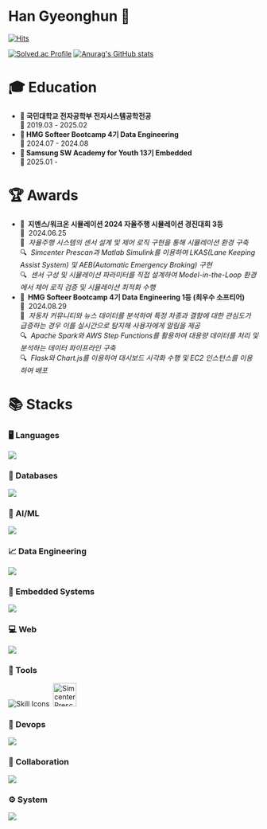 # Han Gyeonghun 👋

[![Hits](https://hits.seeyoufarm.com/api/count/incr/badge.svg?url=https%3A%2F%2Fgithub.com%2Fgyeongpunch&count_bg=%23C5A16F&title_bg=%23555555&icon=&icon_color=%23E7E7E7&title=hits&edge_flat=false)](https://hits.seeyoufarm.com)

[![Solved.ac Profile](http://mazassumnida.wtf/api/v2/generate_badge?boj=qhrehowl06)](https://solved.ac/qhrehowl06/)
[![Anurag's GitHub stats](https://github-readme-stats.vercel.app/api?username=gyeongpunch&theme=darcula)](https://github.com/anuraghazra/github-readme-stats)

<div>
  <!-- 학사 (Education) -->
  <h1>🎓 Education</h1>
  <ul>
    <li>
      <b>📖 국민대학교 전자공학부 전자시스템공학전공</b>  
      <br>📅 2019.03 - 2025.02  
    </li>
    <li>
      <b>📖 HMG Softeer Bootcamp 4기 Data Engineering</b>  
      <br>📅 2024.07 - 2024.08  
    </li>
    <li>
      <b>📖 Samsung SW Academy for Youth 13기 Embedded</b>  
      <br>📅 2025.01 - 
    </li>
  </ul>

  <!-- 수상 경력 (Awards) -->
  <h1>🏆 Awards</h1>
  <ul>
    <li>
      <b>🥉&nbsp;&nbsp;지멘스/워크온 시뮬레이션 2024 자율주행 시뮬레이션 경진대회 3등</b>  
      <br>📅&nbsp;&nbsp;2024.06.25
      <br>📝 &nbsp;<i>자율주행 시스템의 센서 설계 및 제어 로직 구현을 통해 시뮬레이션 환경 구축</i> 
      <br>🔍 &nbsp;<i>Simcenter Prescan과 Matlab Simulink를 이용하여 LKAS(Lane Keeping Assist System) 및 AEB(Automatic Emergency Braking) 구현</i>  
      <br>🔍 &nbsp;<i>센서 구성 및 시뮬레이션 파라미터를 직접 설계하여 Model-in-the-Loop 환경에서 제어 로직 검증 및 시뮬레이션 최적화 수행</i>
    </li>
    <li>
      <b>🥇&nbsp;&nbsp;HMG Softeer Bootcamp 4기 Data Engineering 1등 (최우수 소프티어)</b>  
      <br>📅&nbsp;&nbsp;2024.08.29
      <br>📝 &nbsp;<i>자동차 커뮤니티와 뉴스 데이터를 분석하여 특정 차종과 결함에 대한 관심도가 급증하는 경우 이를 실시간으로 탐지해 사용자에게 알림을 제공</i>
      <br>🔍 &nbsp;<i>Apache Spark와 AWS Step Functions를 활용하여 대용량 데이터를 처리 및 분석하는 데이터 파이프라인 구축</i>
      <br>🔍 &nbsp;<i>Flask와 Chart.js를 이용하여 대시보드 시각화 수행 및 EC2 인스턴스를 이용하여 배포</i>
    </li>
  </ul>

  
  
  <h1>📚 Stacks</h1>

  <!-- 언어 (Languages) -->
  <h3>🖥️ Languages</h3>
  <div>
    <img src="https://go-skill-icons.vercel.app/api/icons?i=c,cpp,python&theme=dark">
  </div>

  <!-- 데이터베이스 (Databases) -->
  <h3>💾 Databases</h3>
  <div>
    <img src="https://go-skill-icons.vercel.app/api/icons?i=mysql,sqlite&theme=dark">
  </div>

  <!-- AI/ML (AI/ML) -->
  <h3>🤖 AI/ML</h3>
  <div>
    <img src="https://go-skill-icons.vercel.app/api/icons?i=tensorflow,opencv&theme=dark">
  </div>
  
  <!-- 빅데이터 (Big Data) -->
  <h3>📈 Data Engineering</h3>
  <div>
    <img src="https://go-skill-icons.vercel.app/api/icons?i=pandas,hadoop,spark,matplotlib&theme=dark">
  </div>

  <!-- 임베디드 시스템 (Embedded Systems) -->
  <h3>🔌 Embedded Systems</h3>
  <div>
    <img src="https://go-skill-icons.vercel.app/api/icons?i=arduino&theme=dark">
  </div>
  
  <!-- 웹 (Web) -->
  <h3>💻 Web</h3>
  <div>
    <img src="https://go-skill-icons.vercel.app/api/icons?i=flask,js,html,css,chartjs&theme=dark">
  </div>

  <!-- 툴 (Tools) -->
  <h3>🔨 Tools</h3>
  <div>
    <img src="https://go-skill-icons.vercel.app/api/icons?i=matlab&theme=dark" alt="Skill Icons">
    <img src="https://via.placeholder.com/50x1" alt="" width="0" height="1">
    <img src="https://media.imgcdn.org/repo/2023/03/siemens-simcenter-prescan/siemens-simcenter-prescan-logo.png" alt="Simcenter Prescan Logo" width="47" height="auto">
  </div>
  
  <!-- 데브옵스 (Devops) -->
  <h3>🔧 Devops</h3>
  <div>
    <img src="https://go-skill-icons.vercel.app/api/icons?i=docker,aws&theme=dark">
  </div>

  <!-- 협업 (Collaboration) -->
  <h3>🤝 Collaboration</h3>
  <div>
    <img src="https://go-skill-icons.vercel.app/api/icons?i=github,git,notion&theme=dark">
  </div>

  <!-- 시스템 (System) -->
  <h3>⚙️ System</h3>
  <div>
    <img src="https://go-skill-icons.vercel.app/api/icons?i=linux,ubuntu&theme=dark">
  </div>
</div>
